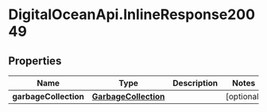 # DigitalOceanApi.InlineResponse20049

## Properties
Name | Type | Description | Notes
------------ | ------------- | ------------- | -------------
**garbageCollection** | [**GarbageCollection**](GarbageCollection.md) |  | [optional] 
